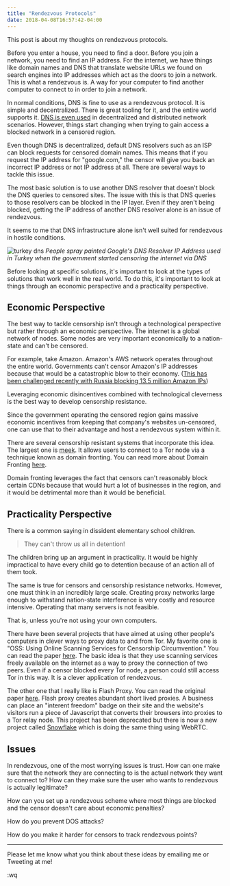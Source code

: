 ```yaml
---
title: "Rendezvous Protocols"
date: 2018-04-08T16:57:42-04:00
---
```

This post is about my thoughts on rendezvous protocols.

Before you enter a house, you need to find a door. Before you join a network, you need to find an IP address. For the internet, we have things like domain names and DNS that translate website URLs we found on search engines into IP addresses which act as the doors to join a network. This is what a rendezvous is. A way for your computer to find another computer to connect to in order to join a network.

In normal conditions, DNS is fine to use as a rendezvous protocol. It is simple and decentralized. There is great tooling for it, and the entire world supports it. [DNS is even used](http://awesome.datproject.org/dns-discovery) in decentralized and distributed network scenarios. However, things start changing when trying to gain access a blocked network in a censored region.

Even though DNS is decentralized, default DNS resolvers such as an ISP can block requests for censored domain names. This means that if you request the IP address for "google.com," the censor will give you back an incorrect IP address or not IP address at all. There are several ways to tackle this issue. 

The most basic solution is to use another DNS resolver that doesn't block the DNS queries to censored sites. The issue with this is that DNS queries to those resolvers can be blocked in the IP layer. Even if they aren't being blocked, getting the IP address of another DNS resolver alone is an issue of rendezvous. 

It seems to me that DNS infrastructure alone isn't well suited for rendezvous in hostile conditions.

![turkey dns](/images/turkey_dns.png)
*People spray painted Google's DNS Resolver IP Address used in Turkey when the government started censoring the internet via DNS*

Before looking at specific solutions, it's important to look at the types of solutions that work well in the real world.
To do this, it's important to look at things through an economic perspective and a practicality perspective.

## Economic Perspective

The best way to tackle censorship isn't through a technological perspective but rather through an economic perspective. The internet is a global network of nodes. Some nodes are very important economically to a nation-state and can't be censored.

For example, take Amazon. Amazon's AWS network operates throughout the entire world. Governments can't censor Amazon's IP addresses because that would be a catastrophic blow to their economy. ([This has been challenged recently with Russia blocking 13.5 million Amazon IPs](https://torrentfreak.com/russia-asked-isps-to-block-13-5-million-amazon-ip-addresses-to-silence-one-app-180331/))

Leveraging economic disincentives combined with technological cleverness is the best way to develop censorship resistance.

Since the government operating the censored region gains massive economic incentives from keeping that company's websites un-censored, one can use that to their advantage and host a rendezvous system within it.

There are several censorship resistant systems that incorporate this idea. The largest one is [meek](https://trac.torproject.org/projects/tor/wiki/doc/meek). It allows users to connect to a Tor node via a technique known as domain fronting. You can read more about Domain Fronting [here](http://www.icir.org/vern/papers/meek-PETS-2015.pdf).

Domain fronting leverages the fact that censors can't reasonably block certain CDNs because that would hurt a lot of businesses in the region, and it would be detrimental more than it would be beneficial.

## Practicality Perspective

There is a common saying in dissident elementary school children. 

> They can't throw us all in detention!

The children bring up an argument in practicality. It would be highly impractical to have every child go to detention because of an action all of them took.

The same is true for censors and censorship resistance networks. However, one must think in an incredibly large scale. Creating proxy networks large enough to withstand nation-state interference is very costly and resource intensive. Operating that many servers is not feasible. 

That is, unless you're not using your own computers.

There have been several projects that have aimed at using other people's computers in clever ways to proxy data to and from Tor. My favorite one is "OSS: Using Online Scanning Services for Censorship Circumvention." You can read the paper [here](http://crypto.stanford.edu/~dabo/papers/redirects.pdf). The basic idea is that they use scanning services freely available on the internet as a way to proxy the connection of two peers. Even if a censor blocked every Tor node, a person could still access Tor in this way. It is a clever application of rendezvous.

The other one that I really like is Flash Proxy. You can read the original paper [here](https://crypto.stanford.edu/flashproxy/flashproxy.pdf). Flash proxy creates abundant short lived proxies. A business can place an "interent freedom" badge on their site and the website's visitors run a piece of Javascript that converts their browsers into proxies to a Tor relay node. This project has been deprecated but there is now a new project called [Snowflake](https://github.com/keroserene/snowflake) which is doing the same thing using WebRTC.


## Issues

In rendezvous, one of the most worrying issues is trust. How can one make sure that the network they are connecting to is the actual network they want to connect to? How can they make sure the user who wants to rendezvous is actually legitimate?

How can you set up a rendezvous scheme where most things are blocked and the censor doesn't care about economic penalties?

How do you prevent DOS attacks?

How do you make it harder for censors to track rendezvous points?

---

Please let me know what you think about these ideas by emailing me or Tweeting at me!

:wq
